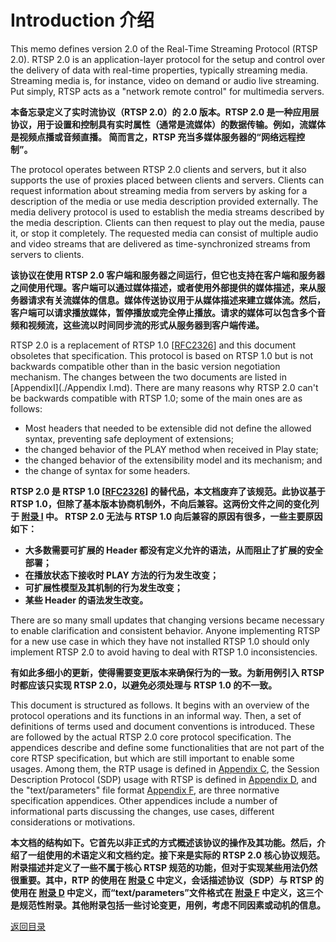 # Introduction 介绍

This memo defines version 2.0 of the Real-Time Streaming Protocol (RTSP 2.0). RTSP 2.0 is an application-layer protocol for the setup and control over the delivery of data with real-time properties, typically streaming media. Streaming media is, for instance, video on demand or audio live streaming. Put simply, RTSP acts as a "network remote control" for multimedia servers.

**本备忘录定义了实时流协议（RTSP 2.0）的 2.0 版本。RTSP 2.0 是一种应用层协议，用于设置和控制具有实时属性（通常是流媒体）的数据传输。例如，流媒体是视频点播或音频直播。 简而言之，RTSP 充当多媒体服务器的“网络远程控制”。**

The protocol operates between RTSP 2.0 clients and servers, but it also supports the use of proxies placed between clients and servers. Clients can request information about streaming media from servers by asking for a description of the media or use media description provided externally. The media delivery protocol is used to establish the media streams described by the media description. Clients can then request to play out the media, pause it, or stop it completely. The requested media can consist of multiple audio and video streams that are delivered as time-synchronized streams from servers to clients.

**该协议在使用 RTSP 2.0 客户端和服务器之间运行，但它也支持在客户端和服务器之间使用代理。客户端可以通过媒体描述，或者使用外部提供的媒体描述，来从服务器请求有关流媒体的信息。媒体传送协议用于从媒体描述来建立媒体流。然后，客户端可以请求播放媒体，暂停播放或完全停止播放。请求的媒体可以包含多个音频和视频流，这些流以时间同步流的形式从服务器到客户端传递。**

RTSP 2.0 is a replacement of RTSP 1.0 [[RFC2326](https://tools.ietf.org/html/rfc2326)] and this document obsoletes that specification. This protocol is based on RTSP 1.0 but is not backwards compatible other than in the basic version negotiation mechanism. The changes between the two documents are listed in [AppendixI](./Appendix I.md). There are many reasons why RTSP 2.0 can't be backwards compatible with RTSP 1.0; some of the main ones are as follows:
* Most headers that needed to be extensible did not define the allowed syntax, preventing safe deployment of extensions;
* the changed behavior of the PLAY method when received in Play state;
* the changed behavior of the extensibility model and its mechanism; and 
* the change of syntax for some headers.

**RTSP 2.0 是 RTSP 1.0 [[RFC2326](https://tools.ietf.org/html/rfc2326)] 的替代品，本文档废弃了该规范。此协议基于 RTSP 1.0，但除了基本版本协商机制外，不向后兼容。这两份文件之间的变化列于 [附录 I](./AppendixI.md) 中。 RTSP 2.0 无法与 RTSP 1.0 向后兼容的原因有很多，一些主要原因如下：**
* **大多数需要可扩展的 Header 都没有定义允许的语法，从而阻止了扩展的安全部署；**
* **在播放状态下接收时 PLAY 方法的行为发生改变；**
* **可扩展性模型及其机制的行为发生改变；**
* **某些 Header 的语法发生改变。**

There are so many small updates that changing versions became necessary to enable clarification and consistent behavior. Anyone implementing RTSP for a new use case in which they have not installed RTSP 1.0 should only implement RTSP 2.0 to avoid having to deal with RTSP 1.0 inconsistencies.

**有如此多细小的更新，使得需要变更版本来确保行为的一致。为新用例引入 RTSP 时都应该只实现 RTSP 2.0，以避免必须处理与 RTSP 1.0 的不一致。**

This document is structured as follows. It begins with an overview of the protocol operations and its functions in an informal way. Then, a set of definitions of terms used and document conventions is introduced. These are followed by the actual RTSP 2.0 core protocol specification. The appendices describe and define some functionalities that are not part of the core RTSP specification, but which are still important to enable some usages. Among them, the RTP usage is defined in [Appendix C](./AppendixC.md), the Session Description Protocol (SDP) usage with RTSP is defined in [Appendix D](./AppendixD.md), and the "text/parameters" file format [Appendix F](./AppendixF.md), are three normative specification appendices. Other appendices include a number of informational parts discussing the changes, use cases, different considerations or motivations.

**本文档的结构如下。它首先以非正式的方式概述该协议的操作及其功能。然后，介绍了一组使用的术语定义和文档约定。接下来是实际的 RTSP 2.0 核心协议规范。附录描述并定义了一些不属于核心 RTSP 规范的功能，但对于实现某些用法仍然很重要。其中，RTP 的使用在 [附录 C](./AppendixC.md) 中定义，会话描述协议（SDP）与 RTSP 的使用在 [附录 D](./AppendixD.md) 中定义，而“text/parameters”文件格式在 [附录 F](./AppendixF.md) 中定义，这三个是规范性附录。其他附录包括一些讨论变更，用例，考虑不同因素或动机的信息。**

[返回目录](./README.md#table-of-contents-目录)
